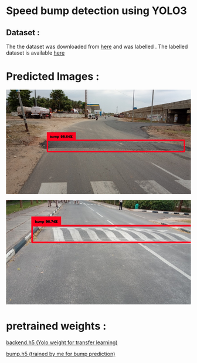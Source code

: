 # Speed bump detection using YOLO3 

## Dataset :
The the dataset was downloaded from [here](https://data.mendeley.com/datasets/xt5bjdhy5g/1) and was labelled .
The labelled dataset is available [here](https://drive.google.com/open?id=106JIBp2mIXhnI2SAnB1czHncKDm4L3do)

# Predicted Images :


![image](/output/2.jpg)

![image](/output/Image00008.jpg)

# pretrained weights :

[backend.h5 (Yolo weight  for transfer learning) ](https://drive.google.com/open?id=1ED7de6kr0u3TZTJkxN8YafWRgsme9WHP)

[bump.h5 (trained by me for bump prediction)](https://drive.google.com/open?id=18VrI5goPlwbjxNjISmtMmjVBkzmdJBUF)
